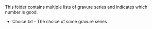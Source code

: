 This folder contains multiple lists of gravure series and indicates which number is good.   
 - Choice.txt - The choice of some gravure series
 
